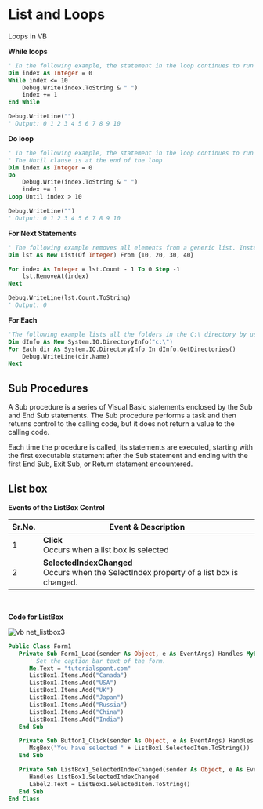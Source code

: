 # List and Loops

Loops in VB

**While loops**
```vb
' In the following example, the statement in the loop continues to run until the index is greater than 10
Dim index As Integer = 0
While index <= 10
    Debug.Write(index.ToString & " ")
    index += 1
End While

Debug.WriteLine("")
' Output: 0 1 2 3 4 5 6 7 8 9 10
```

**Do loop**
```vb
' In the following example, the statement in the loop continues to run until the index variable is greater than 10.
' The Until clause is at the end of the loop
Dim index As Integer = 0
Do
    Debug.Write(index.ToString & " ")
    index += 1
Loop Until index > 10

Debug.WriteLine("")
' Output: 0 1 2 3 4 5 6 7 8 9 10
```

**For Next Statements**

```vb
' The following example removes all elements from a generic list. Instead of a For Each...Next Statement, the example shows a For...Next statement that iterates in descending order.
Dim lst As New List(Of Integer) From {10, 20, 30, 40}

For index As Integer = lst.Count - 1 To 0 Step -1
    lst.RemoveAt(index)
Next

Debug.WriteLine(lst.Count.ToString)
' Output: 0
```

**For Each**

```vb
'The following example lists all the folders in the C:\ directory by using the DirectoryInfo class.
Dim dInfo As New System.IO.DirectoryInfo("c:\")
For Each dir As System.IO.DirectoryInfo In dInfo.GetDirectories()
    Debug.WriteLine(dir.Name)
Next
```

## Sub Procedures

A Sub procedure is a series of Visual Basic statements enclosed by the Sub and End Sub statements. The Sub procedure performs a task and then returns control to the calling code, but it does not return a value to the calling code.

Each time the procedure is called, its statements are executed, starting with the first executable statement after the Sub statement and ending with the first End Sub, Exit Sub, or Return statement encountered.

## List box

**Events of the ListBox Control**

| Sr.No.   | Event & Description   |
|--------------- | --------------- |
| 1   | **Click** <br> Occurs when a list box is selected |
| 2   | **SelectedIndexChanged** <br> Occurs when the SelectIndex property of a list box is changed.   |

<br>

**Code for ListBox**

![vb net_listbox3](https://user-images.githubusercontent.com/61941978/153904165-e60af8a5-a424-4236-95a4-a283ff4a6227.jpg)

```vb
Public Class Form1
   Private Sub Form1_Load(sender As Object, e As EventArgs) Handles MyBase.Load
      ' Set the caption bar text of the form.
      Me.Text = "tutorialspont.com"
      ListBox1.Items.Add("Canada")
      ListBox1.Items.Add("USA")
      ListBox1.Items.Add("UK")
      ListBox1.Items.Add("Japan")
      ListBox1.Items.Add("Russia")
      ListBox1.Items.Add("China")
      ListBox1.Items.Add("India")
   End Sub

   Private Sub Button1_Click(sender As Object, e As EventArgs) Handles Button1.Click
      MsgBox("You have selected " + ListBox1.SelectedItem.ToString())
   End Sub

   Private Sub ListBox1_SelectedIndexChanged(sender As Object, e As EventArgs)
      Handles ListBox1.SelectedIndexChanged
      Label2.Text = ListBox1.SelectedItem.ToString()
   End Sub
End Class
```
